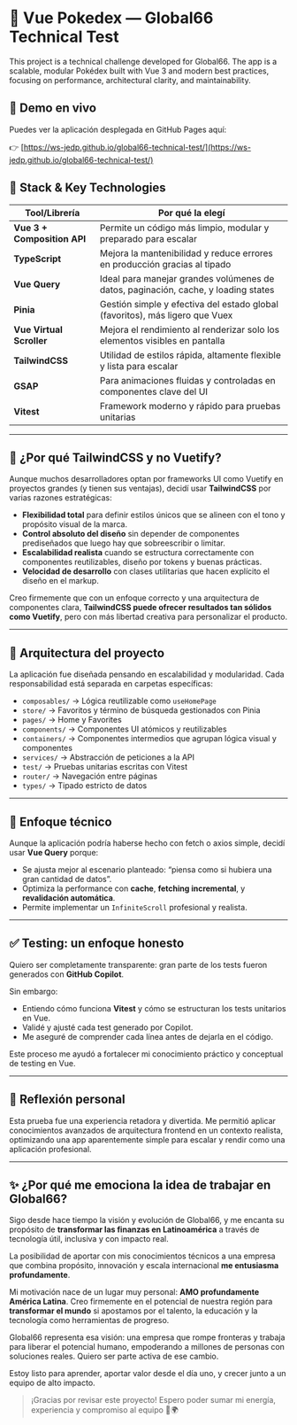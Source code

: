 # 🧪 Vue Pokedex — Global66 Technical Test

This project is a technical challenge developed for Global66. The app is a scalable, modular Pokédex built with Vue 3 and modern best practices, focusing on performance, architectural clarity, and maintainability.

## 🔗 Demo en vivo

Puedes ver la aplicación desplegada en GitHub Pages aquí:

👉 [https://ws-jedp.github.io/global66-technical-test/](https://ws-jedp.github.io/global66-technical-test/)

## 🚀 Stack & Key Technologies

| Tool/Librería               | Por qué la elegí                                                                   |
| --------------------------- | ---------------------------------------------------------------------------------- |
| **Vue 3 + Composition API** | Permite un código más limpio, modular y preparado para escalar                     |
| **TypeScript**              | Mejora la mantenibilidad y reduce errores en producción gracias al tipado          |
| **Vue Query**               | Ideal para manejar grandes volúmenes de datos, paginación, cache, y loading states |
| **Pinia**                   | Gestión simple y efectiva del estado global (favoritos), más ligero que Vuex       |
| **Vue Virtual Scroller**    | Mejora el rendimiento al renderizar solo los elementos visibles en pantalla        |
| **TailwindCSS**             | Utilidad de estilos rápida, altamente flexible y lista para escalar                |
| **GSAP**                    | Para animaciones fluidas y controladas en componentes clave del UI                 |
| **Vitest**                  | Framework moderno y rápido para pruebas unitarias                                  |

---

## 🎨 ¿Por qué TailwindCSS y no Vuetify?

Aunque muchos desarrolladores optan por frameworks UI como Vuetify en proyectos grandes (y tienen sus ventajas), decidí usar **TailwindCSS** por varias razones estratégicas:

- **Flexibilidad total** para definir estilos únicos que se alineen con el tono y propósito visual de la marca.
- **Control absoluto del diseño** sin depender de componentes prediseñados que luego hay que sobreescribir o limitar.
- **Escalabilidad realista** cuando se estructura correctamente con componentes reutilizables, diseño por tokens y buenas prácticas.
- **Velocidad de desarrollo** con clases utilitarias que hacen explícito el diseño en el markup.

Creo firmemente que con un enfoque correcto y una arquitectura de componentes clara, **TailwindCSS puede ofrecer resultados tan sólidos como Vuetify**, pero con más libertad creativa para personalizar el producto.

---

## 📐 Arquitectura del proyecto

La aplicación fue diseñada pensando en escalabilidad y modularidad. Cada responsabilidad está separada en carpetas específicas:

- `composables/` → Lógica reutilizable como `useHomePage`
- `store/` → Favoritos y término de búsqueda gestionados con Pinia
- `pages/` → Home y Favorites
- `components/` → Componentes UI atómicos y reutilizables
- `containers/` → Componentes intermedios que agrupan lógica visual y componentes
- `services/` → Abstracción de peticiones a la API
- `test/` → Pruebas unitarias escritas con Vitest
- `router/` → Navegación entre páginas
- `types/` → Tipado estricto de datos

---

## 🧠 Enfoque técnico

Aunque la aplicación podría haberse hecho con fetch o axios simple, decidí usar **Vue Query** porque:

- Se ajusta mejor al escenario planteado: “piensa como si hubiera una gran cantidad de datos”.
- Optimiza la performance con **cache**, **fetching incremental**, y **revalidación automática**.
- Permite implementar un `InfiniteScroll` profesional y realista.

---

## ✅ Testing: un enfoque honesto

Quiero ser completamente transparente: gran parte de los tests fueron generados con **GitHub Copilot**.

Sin embargo:

- Entiendo cómo funciona **Vitest** y cómo se estructuran los tests unitarios en Vue.
- Validé y ajusté cada test generado por Copilot.
- Me aseguré de comprender cada línea antes de dejarla en el código.

Este proceso me ayudó a fortalecer mi conocimiento práctico y conceptual de testing en Vue.

---

## 🙌 Reflexión personal

Esta prueba fue una experiencia retadora y divertida. Me permitió aplicar conocimientos avanzados de arquitectura frontend en un contexto realista, optimizando una app aparentemente simple para escalar y rendir como una aplicación profesional.

---

## ✨ ¿Por qué me emociona la idea de trabajar en Global66?

Sigo desde hace tiempo la visión y evolución de Global66, y me encanta su propósito de **transformar las finanzas en Latinoamérica** a través de tecnología útil, inclusiva y con impacto real.

La posibilidad de aportar con mis conocimientos técnicos a una empresa que combina propósito, innovación y escala internacional **me entusiasma profundamente**.

Mi motivación nace de un lugar muy personal: **AMO profundamente América Latina**. Creo firmemente en el potencial de nuestra región para **transformar el mundo** si apostamos por el talento, la educación y la tecnología como herramientas de progreso.

Global66 representa esa visión: una empresa que rompe fronteras y trabaja para liberar el potencial humano, empoderando a millones de personas con soluciones reales. Quiero ser parte activa de ese cambio.

Estoy listo para aprender, aportar valor desde el día uno, y crecer junto a un equipo de alto impacto.

> ¡Gracias por revisar este proyecto! Espero poder sumar mi energía, experiencia y compromiso al equipo 💙🌍
